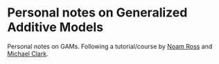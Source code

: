 # Personal notes on Generalized Additive Models
Personal notes on GAMs. Following a tutorial/course by [Noam Ross](https://github.com/noamross) and [Michael Clark](https://m-clark.github.io/generalized-additive-models/).
